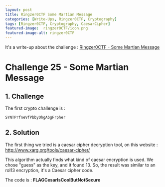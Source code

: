 ```yaml
---
layout: post
title: Ringzer0CTF Some Martian Message
categories: [Write-Ups, Ringzer0CTF, Cryptography]
tags: [Ringzer0CTF, Cryptography, CaesarCipher]
featured-image:  ringzer0CTF/icon.png
featured-image-alt: ringzer0CTF
---
```



It's a write-up about the challenge : [Ringzer0CTF - Some Martian Message](https://ringzer0ctf.com/challenges/25)

# Challenge 25 - Some Martian Message

## 1. Challenge 

The first crypto challenge is : 

```SYNTPrfneVfPbbyOhgAbgFrpher```

## 2. Solution

The first thing we tried is a caesar cipher decryption tool, on this website :
http://www.xarg.org/tools/caesar-cipher/

This algorithm actually finds what kind of caesar encryption is used.
We chose "guess" as the key, and it found 13. 
So, the result was similar to an rol13 encryption, it's a Caesar cipher code. 

The code is : **FLAGCesarIsCoolButNotSecure**
